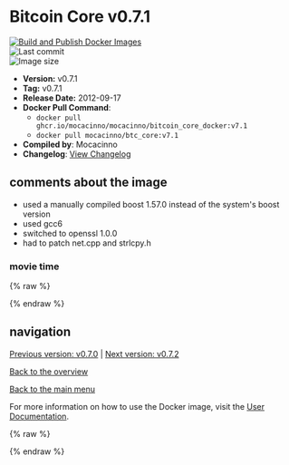 # Bitcoin Core v0.7.1

[![Build and Publish Docker Images](https://github.com/mocacinno/bitcoin_core_docker/actions/workflows/build-and-publish.yml/badge.svg?branch=v7.1)](https://github.com/mocacinno/bitcoin_core_docker/actions/workflows/build-and-publish.yml)  
![Last commit](https://badgen.net/github/last-commit/mocacinno/bitcoin_core_docker/v7.1)  
![Image size](https://badgen.net/docker/size/mocacinno/btc_core/v7.1?color=green)  

- **Version:** v0.7.1
- **Tag:** v0.7.1
- **Release Date:** 2012-09-17
- **Docker Pull Command**:
  - `docker pull ghcr.io/mocacinno/mocacinno/bitcoin_core_docker:v7.1`
  - `docker pull mocacinno/btc_core:v7.1`
- **Compiled by**: Mocacinno
- **Changelog**: [View Changelog](https://github.com/bitcoin/bitcoin/blob/v0.7.1/doc/release-notes.txt)

## comments about the image

- used a manually compiled boost 1.57.0 instead of the system's boost version
- used gcc6
- switched to openssl 1.0.0
- had to patch net.cpp and strlcpy.h

### movie time

{% raw %}
<link rel="stylesheet" href="https://mocacinno.com/asciinema-player.css">
   <div id="fullnode"></div>
   <script src="https://mocacinno.com/asciinema-player.min.js"></script>
   <script>
      AsciinemaPlayer.create('./casts/v0.7.1.cast', document.getElementById('fullnode'));
   </script>
{% endraw %}

## navigation

[Previous version: v0.7.0](./v7.0.md) | [Next version: v0.7.2](./v7.2.md)

[Back to the overview](./Readme.md)

[Back to the main menu](../Readme.md)

For more information on how to use the Docker image, visit the [User Documentation](../userdocs/Readme.md).

<!-- Google tag (gtag.js) -->
{% raw %}
<script async src="https://www.googletagmanager.com/gtag/js?id=G-BPC6NC6FF9"></script>
<script>
  window.dataLayer = window.dataLayer || [];
  function gtag(){dataLayer.push(arguments);}
  gtag('js', new Date());
  gtag('config', 'G-BPC6NC6FF9');
</script>
{% endraw %}

